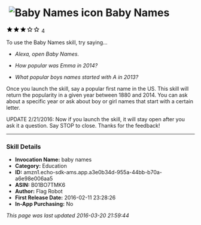 # &nbsp;<img src="https://github.com/dale3h/alexa-skills-list/raw/master/skills/baby-names/B01BO7TMK6/app_icon" alt="Baby Names icon" width="36"> Baby Names
![3 stars](../../../images/ic_star_black_18dp_1x.png)![3 stars](../../../images/ic_star_black_18dp_1x.png)![3 stars](../../../images/ic_star_black_18dp_1x.png)![3 stars](../../../images/ic_star_border_black_18dp_1x.png)![3 stars](../../../images/ic_star_border_black_18dp_1x.png) 4

To use the Baby Names skill, try saying...

* *Alexa, open Baby Names.*

* *How popular was Emma in 2014?*

* *What popular boys names started with A in 2013?*

Once you launch the skill, say a popular first name in the US.  This skill will return the popularity in a given year between 1880 and 2014.  You can ask about a specific year or ask about boy or girl names that start with a certain letter.

UPDATE 2/21/2016: Now if you launch the skill, it will stay open after you ask it a question.  Say STOP to close.  Thanks for the feedback!

***

### Skill Details

* **Invocation Name:** baby names
* **Category:** Education
* **ID:** amzn1.echo-sdk-ams.app.a3e0b34d-955a-44bb-b70a-a6e98e006aa5
* **ASIN:** B01BO7TMK6
* **Author:** Flag Robot
* **First Release Date:** 2016-02-11 23:28:26
* **In-App Purchasing:** No

*This page was last updated 2016-03-20 21:59:44*
